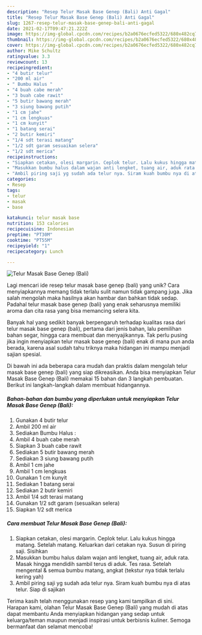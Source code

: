 ```yaml
---
description: "Resep Telur Masak Base Genep (Bali) Anti Gagal"
title: "Resep Telur Masak Base Genep (Bali) Anti Gagal"
slug: 1267-resep-telur-masak-base-genep-bali-anti-gagal
date: 2021-02-17T09:47:21.222Z
image: https://img-global.cpcdn.com/recipes/b2a0676ecfed5322/680x482cq70/telur-masak-base-genep-bali-foto-resep-utama.jpg
thumbnail: https://img-global.cpcdn.com/recipes/b2a0676ecfed5322/680x482cq70/telur-masak-base-genep-bali-foto-resep-utama.jpg
cover: https://img-global.cpcdn.com/recipes/b2a0676ecfed5322/680x482cq70/telur-masak-base-genep-bali-foto-resep-utama.jpg
author: Mike Schultz
ratingvalue: 3.3
reviewcount: 13
recipeingredient:
- "4 butir telur"
- "200 ml air"
- " Bumbu Halus "
- "4 buah cabe merah"
- "3 buah cabe rawit"
- "5 butir bawang merah"
- "3 siung bawang putih"
- "1 cm jahe"
- "1 cm lengkuas"
- "1 cm kunyit"
- "1 batang serai"
- "2 butir kemiri"
- "1/4 sdt terasi matang"
- "1/2 sdt garam sesuaikan selera"
- "1/2 sdt merica"
recipeinstructions:
- "Siapkan cetakan, olesi margarin. Ceplok telur. Lalu kukus hingga matang. Setelah matang. Keluarkan dari cetakan nya. Susun di piring saji. Sisihkan"
- "Masukkan bumbu halus dalam wajan anti lengket, tuang air, aduk rata. Masak hingga mendidih sambil terus di aduk. Tes rasa. Setelah mengental &amp; semua bumbu matang, angkat (tekstur nya tidak terlalu kering yah)"
- "Ambil piring saji yg sudah ada telur nya. Siram kuah bumbu nya di atas telur. Siap di sajikan"
categories:
- Resep
tags:
- telur
- masak
- base

katakunci: telur masak base 
nutrition: 153 calories
recipecuisine: Indonesian
preptime: "PT30M"
cooktime: "PT55M"
recipeyield: "1"
recipecategory: Lunch

---
```



![Telur Masak Base Genep (Bali)](https://img-global.cpcdn.com/recipes/b2a0676ecfed5322/680x482cq70/telur-masak-base-genep-bali-foto-resep-utama.jpg)

Lagi mencari ide resep telur masak base genep (bali) yang unik? Cara menyiapkannya memang tidak terlalu sulit namun tidak gampang juga. Jika salah mengolah maka hasilnya akan hambar dan bahkan tidak sedap. Padahal telur masak base genep (bali) yang enak seharusnya memiliki aroma dan cita rasa yang bisa memancing selera kita.

Banyak hal yang sedikit banyak berpengaruh terhadap kualitas rasa dari telur masak base genep (bali), pertama dari jenis bahan, lalu pemilihan bahan segar, hingga cara membuat dan menyajikannya. Tak perlu pusing jika ingin menyiapkan telur masak base genep (bali) enak di mana pun anda berada, karena asal sudah tahu triknya maka hidangan ini mampu menjadi sajian spesial.




Di bawah ini ada beberapa cara mudah dan praktis dalam mengolah telur masak base genep (bali) yang siap dikreasikan. Anda bisa menyiapkan Telur Masak Base Genep (Bali) memakai 15 bahan dan 3 langkah pembuatan. Berikut ini langkah-langkah dalam membuat hidangannya.

<!--inarticleads1-->

##### Bahan-bahan dan bumbu yang diperlukan untuk menyiapkan Telur Masak Base Genep (Bali):

1. Gunakan 4 butir telur
1. Ambil 200 ml air
1. Sediakan  Bumbu Halus :
1. Ambil 4 buah cabe merah
1. Siapkan 3 buah cabe rawit
1. Sediakan 5 butir bawang merah
1. Sediakan 3 siung bawang putih
1. Ambil 1 cm jahe
1. Ambil 1 cm lengkuas
1. Gunakan 1 cm kunyit
1. Sediakan 1 batang serai
1. Sediakan 2 butir kemiri
1. Ambil 1/4 sdt terasi matang
1. Gunakan 1/2 sdt garam (sesuaikan selera)
1. Siapkan 1/2 sdt merica




<!--inarticleads2-->

##### Cara membuat Telur Masak Base Genep (Bali):

1. Siapkan cetakan, olesi margarin. Ceplok telur. Lalu kukus hingga matang. Setelah matang. Keluarkan dari cetakan nya. Susun di piring saji. Sisihkan
1. Masukkan bumbu halus dalam wajan anti lengket, tuang air, aduk rata. Masak hingga mendidih sambil terus di aduk. Tes rasa. Setelah mengental &amp; semua bumbu matang, angkat (tekstur nya tidak terlalu kering yah)
1. Ambil piring saji yg sudah ada telur nya. Siram kuah bumbu nya di atas telur. Siap di sajikan




Terima kasih telah menggunakan resep yang kami tampilkan di sini. Harapan kami, olahan Telur Masak Base Genep (Bali) yang mudah di atas dapat membantu Anda menyiapkan hidangan yang sedap untuk keluarga/teman maupun menjadi inspirasi untuk berbisnis kuliner. Semoga bermanfaat dan selamat mencoba!

